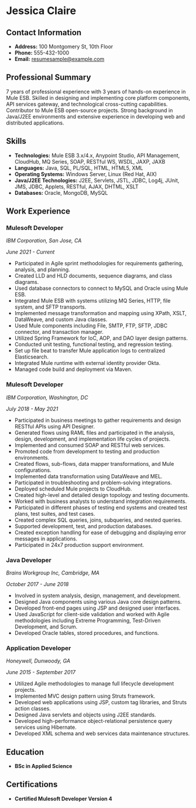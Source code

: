 # Jessica Claire

## Contact Information

- **Address:** 100 Montgomery St, 10th Floor
- **Phone:** 555-432-1000
- **Email:** resumesample@example.com

## Professional Summary

7 years of professional experience with 3 years of hands-on experience in Mule ESB. Skilled in designing and implementing core platform components, API services gateway, and technological cross-cutting capabilities. Contributor to Mule ESB open-source projects. Strong background in Java/J2EE environments and extensive experience in developing web and distributed applications.

## Skills

- **Technologies:** Mule ESB 3.x/4.x, Anypoint Studio, API Management, CloudHub, MQ Series, SOAP, RESTful WS, WSDL, JAXP, JAXB
- **Languages:** Java, SQL, PL/SQL, HTML, HTML5, XML
- **Operating Systems:** Windows Server, Linux (Red Hat, AIX)
- **Java/J2EE Technologies:** J2EE, Servlets, JSTL, JDBC, Log4j, JUnit, JMS, JDBC, Applets, RESTful, AJAX, DHTML, XSLT
- **Databases:** Oracle, MongoDB, MySQL

## Work Experience

### Mulesoft Developer

*IBM Corporation, San Jose, CA*

*June 2021 - Current*

- Participated in Agile sprint methodologies for requirements gathering, analysis, and planning.
- Created LLD and HLD documents, sequence diagrams, and class diagrams.
- Used database connectors to connect to MySQL and Oracle using Mule ESB.
- Integrated Mule ESB with systems utilizing MQ Series, HTTP, file system, and SFTP transports.
- Implemented message transformation and mapping using XPath, XSLT, DataWeave, and custom Java classes.
- Used Mule components including File, SMTP, FTP, SFTP, JDBC connector, and transaction manager.
- Utilized Spring Framework for IoC, AOP, and DAO layer design patterns.
- Conducted unit testing, functional testing, and regression testing.
- Set up file beat to transfer Mule application logs to centralized Elasticsearch.
- Integrated Mule runtime with external identity provider Okta.
- Managed code build and deployment via Maven.

### Mulesoft Developer

*IBM Corporation, Washington, DC*

*July 2018 - May 2021*

- Participated in business meetings to gather requirements and design RESTful APIs using API Designer.
- Generated flows using RAML files and participated in the analysis, design, development, and implementation life cycles of projects.
- Implemented and consumed SOAP and RESTful web services.
- Promoted code from development to testing and production environments.
- Created flows, sub-flows, data mapper transformations, and Mule configurations.
- Implemented data transformation using DataWeave and MEL.
- Participated in troubleshooting and problem-solving integrations.
- Deployed scheduled Mule projects to CloudHub.
- Created high-level and detailed design topology and testing documents.
- Worked with business analysts to understand integration requirements.
- Participated in different phases of testing end systems and created test plans, test suites, and test cases.
- Created complex SQL queries, joins, subqueries, and nested queries.
- Supported development, test, and production databases.
- Created exception handling for ease of debugging and displaying error messages in applications.
- Participated in 24x7 production support environment.

### Java Developer

*Brains Workgroup Inc, Cambridge, MA*

*October 2017 - June 2018*

- Involved in system analysis, design, management, and development.
- Designed Java components using various Java core design patterns.
- Developed front-end pages using JSP and designed user interfaces.
- Used JavaScript for client-side validation and worked with Agile methodologies including Extreme Programming, Test-Driven Development, and Scrum.
- Developed Oracle tables, stored procedures, and functions.

### Application Developer

*Honeywell, Dunwoody, GA*

*June 2015 - September 2017*

- Utilized Agile methodologies to manage full lifecycle development projects.
- Implemented MVC design pattern using Struts framework.
- Developed web applications using JSP, custom tag libraries, and Struts action classes.
- Designed Java servlets and objects using J2EE standards.
- Developed high-performance object-relational persistence query services using Hibernate.
- Developed XML schema and web services data maintenance structures.

## Education

- **BSc in Applied Science**

## Certifications

- **Certified Mulesoft Developer Version 4**
